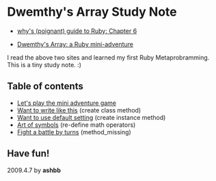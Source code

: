 Dwemthy's Array Study Note
==========================

- [why's (poignant) guide to Ruby: Chapter 6](http://poignantguide.net/ruby/chapter-6.html)

- [Dwemthy's Array: a Ruby mini-adventure](http://poignantguide.net/dwemthy/)

I read the above two sites and learned my first Ruby Metaprobramming. This is a tiny study note. :)

Table of contents
-----------------
- [Let's play the mini adventure game](http://github.com/ashbb/dwemthys_array_study_note/tree/master/notes/Let_s_play_the_mini_adventure_game.md)
- [Want to write like this](http://github.com/ashbb/dwemthys_array_study_note/tree/master/notes/Want_to_write_like_this.md) (create class method)
- [Want to use default setting](http://github.com/ashbb/dwemthys_array_study_note/tree/master/notes/Want_to_use_default_setting.md) (create instance method)
- [Art of symbols](http://github.com/ashbb/dwemthys_array_study_note/tree/master/notes/Art_of_symbols.md) (re-define math operators)
- [Fight a battle by turns](http://github.com/ashbb/dwemthys_array_study_note/tree/master/notes/Fight_a_battle_by_turns.md) (method_missing)

Have fun!
---------
2009.4.7 by **ashbb**
